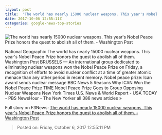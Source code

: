 ```yaml
---
layout: post
title:  "The world has nearly 15000 nuclear weapons. This year's Nobel Peace Prize honors the quest to abolish all of them. - Washington Post"
date: 2017-10-06 12:55:11Z
categories: google-news-top-stories
---
```


![The world has nearly 15000 nuclear weapons. This year's Nobel Peace Prize honors the quest to abolish all of them. - Washington Post](https://img.washingtonpost.com/rf/image_1484w/2010-2019/WashingtonPost/2017/10/06/Foreign/Images/Rex_ICAN_awarded_with_Nobel_Peace_Pr_9120897A.jpg?t=20170517)

National Geographic The world has nearly 15000 nuclear weapons. This year's Nobel Peace Prize honors the quest to abolish all of them. Washington Post BRUSSELS — An international group dedicated to eliminating nuclear weapons won the Nobel Peace Prize on Friday, a recognition of efforts to avoid nuclear conflict at a time of greater atomic menace than any other period in recent memory. Nobel peace prize: Ican award sends nuclear message BBC News 5 Reasons Why ICAN Won the Nobel Peace Prize TIME Nobel Peace Prize Goes to Group Opposing Nuclear Weapons New York Times U.S. News & World Report - USA TODAY - PBS NewsHour - The New Yorker all 386 news articles »


Full story on F3News: [The world has nearly 15000 nuclear weapons. This year's Nobel Peace Prize honors the quest to abolish all of them. - Washington Post](http://www.f3nws.com/n/ZkneQ)

> Posted on: Friday, October 6, 2017 12:55:11 PM
